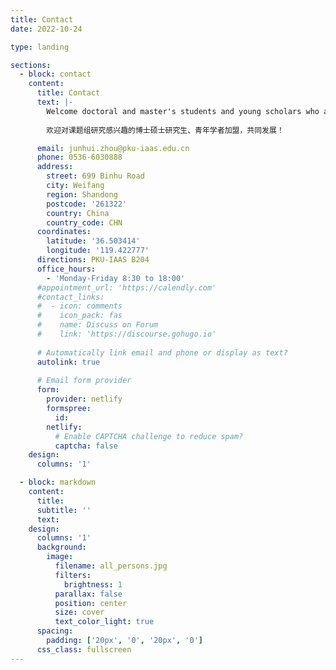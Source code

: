 ```yaml
---
title: Contact
date: 2022-10-24

type: landing

sections:
  - block: contact
    content:
      title: Contact
      text: |-
        Welcome doctoral and master's students and young scholars who are interested in the research of the research group to join us and develop together!
        
        欢迎对课题组研究感兴趣的博士硕士研究生、青年学者加盟，共同发展！

      email: junhui.zhou@pku-iaas.edu.cn
      phone: 0536-6030888
      address:
        street: 699 Binhu Road
        city: Weifang
        region: Shandong
        postcode: '261322'
        country: China
        country_code: CHN
      coordinates:
        latitude: '36.503414'
        longitude: '119.422777'
      directions: PKU-IAAS B204
      office_hours:
        - 'Monday-Friday 8:30 to 18:00'
      #appointment_url: 'https://calendly.com'
      #contact_links:
      #  - icon: comments
      #    icon_pack: fas
      #    name: Discuss on Forum
      #    link: 'https://discourse.gohugo.io'
    
      # Automatically link email and phone or display as text?
      autolink: true
    
      # Email form provider
      form:
        provider: netlify
        formspree:
          id:
        netlify:
          # Enable CAPTCHA challenge to reduce spam?
          captcha: false
    design:
      columns: '1'

  - block: markdown
    content:
      title:
      subtitle: ''
      text:
    design:
      columns: '1'
      background:
        image: 
          filename: all_persons.jpg
          filters:
            brightness: 1
          parallax: false
          position: center
          size: cover
          text_color_light: true
      spacing:
        padding: ['20px', '0', '20px', '0']
      css_class: fullscreen
---
```

